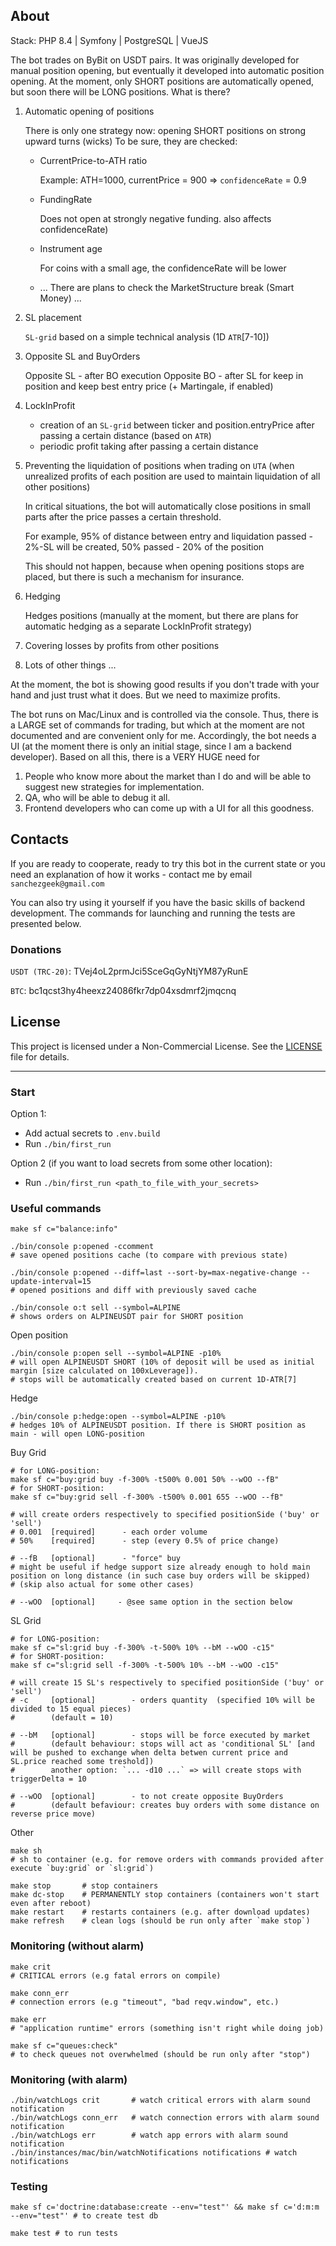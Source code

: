 ## About

Stack: PHP 8.4 | Symfony | PostgreSQL | VueJS

The bot trades on ByBit on USDT pairs. It was originally developed for manual position opening, but eventually it developed into automatic position opening. At the moment, only SHORT positions are automatically opened, but soon there will be LONG positions. 
What is there?
1) Automatic opening of positions
   
    There is only one strategy now: opening SHORT positions on strong upward turns (wicks)
    To be sure, they are checked:
    - CurrentPrice-to-ATH ratio 
     
        Example: ATH=1000, currentPrice = 900 => `confidenceRate` = 0.9
    - FundingRate
   
        Does not open at strongly negative funding. also affects confidenceRate)
    - Instrument age
   
        For coins with a small age, the confidenceRate will be lower
    - ... There are plans to check the MarketStructure break (Smart Money) ...
2) SL placement 

   `SL-grid` based on a simple technical analysis (1D `ATR`[7-10])
3) Opposite SL and BuyOrders

    Opposite SL - after BO execution
    Opposite BO - after SL for keep in position and keep best entry price (+ Martingale, if enabled)
4) LockInProfit
    - creation of an `SL-grid` between ticker and position.entryPrice after passing a certain distance (based on `ATR`)
    - periodic profit taking after passing a certain distance
5) Preventing the liquidation of positions when trading on `UTA` (when unrealized profits of each position are used to maintain liquidation of all other positions)

    In critical situations, the bot will automatically close positions in small parts after the price passes a certain threshold.

    For example, 95% of distance between entry and liquidation passed - 2%-SL will be created, 50% passed - 20% of the position
   
    This should not happen, because when opening positions stops are placed, but there is such a mechanism for insurance.
6) Hedging
   
    Hedges positions (manually at the moment, but there are plans for automatic hedging as a separate LockInProfit strategy)
7) Covering losses by profits from other positions
8) Lots of other things ...

At the moment, the bot is showing good results if you don't trade with your hand and just trust what it does. But we need to maximize profits.

The bot runs on Mac/Linux and is controlled via the console. Thus, there is a LARGE set of commands for trading, but which at the moment are not documented and are convenient only for me.
Accordingly, the bot needs a UI (at the moment there is only an initial stage, since I am a backend developer).
Based on all this, there is a VERY HUGE need for
1) People who know more about the market than I do and will be able to suggest new strategies for implementation.
2) QA, who will be able to debug it all.
3) Frontend developers who can come up with a UI for all this goodness.

## Contacts

If you are ready to cooperate, ready to try this bot in the current state or you need an explanation of how it works - contact me by email `sanchezgeek@gmail.com`

You can also try using it yourself if you have the basic skills of backend development. The commands for launching and running the tests are presented below.

### Donations
`USDT (TRC-20)`: TVej4oL2prmJci5SceGqGyNtjYM87yRunE

`BTC`: bc1qcst3hy4heexz24086fkr7dp04xsdmrf2jmqcnq


## License

This project is licensed under a Non-Commercial License. See the [LICENSE](LICENSE) file for details.

___________

### Start
Option 1:
- Add actual secrets to `.env.build`
- Run `./bin/first_run`

Option 2 (if you want to load secrets from some other location):
- Run `./bin/first_run <path_to_file_with_your_secrets>`

### Useful commands
```shell
make sf c="balance:info"
```

```shell
./bin/console p:opened -ccomment
# save opened positions cache (to compare with previous state)
```

```shell
./bin/console p:opened --diff=last --sort-by=max-negative-change --update-interval=15
# opened positions and diff with previously saved cache
```

```shell
./bin/console o:t sell --symbol=ALPINE
# shows orders on ALPINEUSDT pair for SHORT position
```

Open position
```shell
./bin/console p:open sell --symbol=ALPINE -p10%
# will open ALPINEUSDT SHORT (10% of deposit will be used as initial margin [size calculated on 100xLeverage]).
# stops will be automatically created based on current 1D-ATR[7]
```

Hedge
```shell
./bin/console p:hedge:open --symbol=ALPINE -p10%
# hedges 10% of ALPINEUSDT position. If there is SHORT position as main - will open LONG-position
```

Buy Grid
```shell
# for LONG-position:
make sf c="buy:grid buy -f-300% -t500% 0.001 50% --wOO --fB"
# for SHORT-position:
make sf c="buy:grid sell -f-300% -t500% 0.001 655 --wOO --fB"

# will create orders respectively to specified positionSide ('buy' or 'sell')
# 0.001  [required]      - each order volume
# 50%    [required]      - step (every 0.5% of price change)

# --fB   [optional]      - "force" buy
# might be useful if hedge support size already enough to hold main position on long distance (in such case buy orders will be skipped)
# (skip also actual for some other cases)

# --wOO  [optional]     - @see same option in the section below
```

SL Grid
```shell
# for LONG-position:
make sf c="sl:grid buy -f-300% -t-500% 10% --bM --wOO -c15"
# for SHORT-position:
make sf c="sl:grid sell -f-300% -t-500% 10% --bM --wOO -c15"

# will create 15 SL's respectively to specified positionSide ('buy' or 'sell')
# -c     [optional]        - orders quantity  (specified 10% will be divided to 15 equal pieces)
#        (default = 10)

# --bM   [optional]        - stops will be force executed by market   
#        (default behaviour: stops will act as 'conditional SL' [and will be pushed to exchange when delta betwen current price and SL.price reached some treshold])
#        another option: `... -d10 ...` => will create stops with triggerDelta = 10

# --wOO  [optional]        - to not create opposite BuyOrders
#        (default befaviour: creates buy orders with some distance on reverse price move)
```

Other
```shell
make sh
# sh to container (e.g. for remove orders with commands provided after execute `buy:grid` or `sl:grid`)
```
```shell
make stop       # stop containers
make dc-stop    # PERMANENTLY stop containers (containers won't start even after reboot)
make restart    # restarts containers (e.g. after download updates)
make refresh    # clean logs (should be run only after `make stop`)
```

### Monitoring (without alarm)
```shell
make crit
# CRITICAL errors (e.g fatal errors on compile)
```
```shell
make conn_err
# connection errors (e.g "timeout", "bad reqv.window", etc.)
```
```shell
make err
# "application runtime" errors (something isn't right while doing job)
```
```shell
make sf c="queues:check"
# to check queues not overwhelmed (should be run only after "stop")
```

### Monitoring (with alarm)
```shell
./bin/watchLogs crit       # watch critical errors with alarm sound notification
./bin/watchLogs conn_err   # watch connection errors with alarm sound notification
./bin/watchLogs err        # watch app errors with alarm sound notification
./bin/instances/mac/bin/watchNotifications notifications # watch notifications
```


### Testing
```shell
make sf c='doctrine:database:create --env="test"' && make sf c='d:m:m --env="test"' # to create test db
```
```shell
make test # to run tests
```
